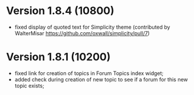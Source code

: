 # Version 1.8.4 (10800)
- fixed display of quoted text for Simplicity theme (contributed by WalterMisar https://github.com/oxwall/simplicity/pull/7)

# Version 1.8.1 (10200)
- fixed link for creation of topics in Forum Topics index widget;
- added check during creation of new topic to see if a forum for this new topic exists;
